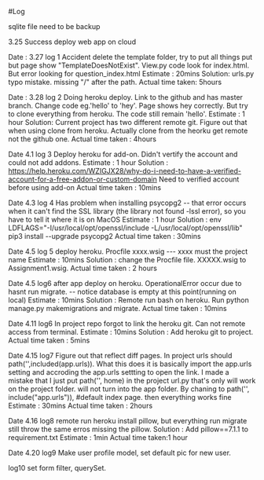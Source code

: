 #Log

sqlite file need to be backup

3.25 Success deploy web app on cloud 

Date : 3.27
log 1
Accident delete the template folder, try to put all things put but page show "TemplateDoesNotExist". View.py code look for index.html. But error looking for question_index.html
Estimate : 20mins
Solution: urls.py typo mistake. missing "/" after the path.
Actual time taken: 5hours

Date : 3.28
log 2
Doing heroku deploy. Link to the github and has master branch. Change code eg.'hello' to 'hey'. Page shows hey correctly. But try to clone everything from heroku. The code still remain 'hello'.
Estimate : 1 hour
Solution: Current project has two different remote git. Figure out that when using clone from heroku. Actually clone from the heorku get remote not the github one.
Actual time taken : 4hours

Date 4.1
log 3
Deploy heroku for add-on. Didn't vertify the account and could not add addons.
Estimate : 1 hour
Solution : https://help.heroku.com/WZIGJX28/why-do-i-need-to-have-a-verified-account-for-a-free-addon-or-custom-domain
Need to verified account before using add-on
Actual time taken : 10mins

Date 4.3
log 4 
Has problem when installing psycopg2 -- that error occurs when it can't find the SSL library (the library not found -lssl error), so you have to tell it where it is on MacOS
Estimate : 1 hour
Solution : env LDFLAGS="-I/usr/local/opt/openssl/include -L/usr/local/opt/openssl/lib" pip3 install --upgrade psycopg2
Actual time taken : 30mins

Date 4.5
log 5
deploy heroku. Procfile xxxx.wsig  --- xxxx must the project name
Estimate : 10mins 
Solution : change the Procfile file.  XXXXX.wsig to Assignment1.wsig.
Actual time taken : 2 hours

Date 4.5
log6 
after app deploy on heroku. OperationalError occur due to hasnt run migrate. -- notice database is empty at this point(running on local)
Estimate : 10mins
Solution : Remote run bash on heroku. Run python manage.py makemigrations and migrate.
Actual time taken : 10mins

Date 4.11
log6
In project repo forgot to link the heroku git. Can not remote access from terminal.
Estimate : 10mins
Solution : Add heroku git to project.
Actual time taken : 5mins 

Date 4.15
log7
Figure out that reflect diff pages. In project urls should path('',included(app.urls)). What this does it is basically import the app.urls setting and accroding the app.urls settting to open the link. I made a mistake that I just put   path('', home) in the project url.py that's only will work on the project folder. will not turn into the app folder. By chaning to path('', include("app.urls")), #default index page. then everything works fine
Estimate : 30mins 
Actual time taken : 2hours

Date 4.16
log8
remote run heroku install pillow, but everything run migrate still throw the same erros missing the pillow. 
Solution : Add pillow==7.1.1 to requirement.txt
Estimate : 1min
Actual time taken:1 hour

Date 4.20
log9
Make user profile model, set default pic for new user.

log10 
set form filter, querySet.
